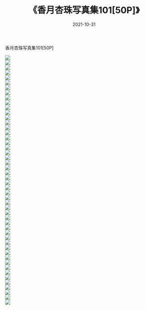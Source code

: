 ﻿---
layout: post
title:  《香月杏珠写真集101[50P]》
date:   2021-10-31
img: http://img.660000.xyz/Sharelink/性感/2021/香月杏珠写真集101[50P]/000.jpg
categories: [美女, 清纯, 唯美]
---

香月杏珠写真集101[50P]

  ![](http://img.660000.xyz/Sharelink/性感/2021/香月杏珠写真集101[50P]/001.jpg) <br> ![](http://img.660000.xyz/Sharelink/性感/2021/香月杏珠写真集101[50P]/002.jpg) <br> ![](http://img.660000.xyz/Sharelink/性感/2021/香月杏珠写真集101[50P]/003.jpg) <br> ![](http://img.660000.xyz/Sharelink/性感/2021/香月杏珠写真集101[50P]/004.jpg) <br> ![](http://img.660000.xyz/Sharelink/性感/2021/香月杏珠写真集101[50P]/005.jpg) <br> ![](http://img.660000.xyz/Sharelink/性感/2021/香月杏珠写真集101[50P]/006.jpg) <br> ![](http://img.660000.xyz/Sharelink/性感/2021/香月杏珠写真集101[50P]/007.jpg) <br> ![](http://img.660000.xyz/Sharelink/性感/2021/香月杏珠写真集101[50P]/008.jpg) <br> ![](http://img.660000.xyz/Sharelink/性感/2021/香月杏珠写真集101[50P]/009.jpg) <br> ![](http://img.660000.xyz/Sharelink/性感/2021/香月杏珠写真集101[50P]/010.jpg) <br> ![](http://img.660000.xyz/Sharelink/性感/2021/香月杏珠写真集101[50P]/011.jpg) <br> ![](http://img.660000.xyz/Sharelink/性感/2021/香月杏珠写真集101[50P]/012.jpg) <br> ![](http://img.660000.xyz/Sharelink/性感/2021/香月杏珠写真集101[50P]/013.jpg) <br> ![](http://img.660000.xyz/Sharelink/性感/2021/香月杏珠写真集101[50P]/014.jpg) <br> ![](http://img.660000.xyz/Sharelink/性感/2021/香月杏珠写真集101[50P]/015.jpg) <br> ![](http://img.660000.xyz/Sharelink/性感/2021/香月杏珠写真集101[50P]/016.jpg) <br> ![](http://img.660000.xyz/Sharelink/性感/2021/香月杏珠写真集101[50P]/017.jpg) <br> ![](http://img.660000.xyz/Sharelink/性感/2021/香月杏珠写真集101[50P]/018.jpg) <br> ![](http://img.660000.xyz/Sharelink/性感/2021/香月杏珠写真集101[50P]/019.jpg) <br> ![](http://img.660000.xyz/Sharelink/性感/2021/香月杏珠写真集101[50P]/020.jpg) <br> ![](http://img.660000.xyz/Sharelink/性感/2021/香月杏珠写真集101[50P]/021.jpg) <br> ![](http://img.660000.xyz/Sharelink/性感/2021/香月杏珠写真集101[50P]/022.jpg) <br> ![](http://img.660000.xyz/Sharelink/性感/2021/香月杏珠写真集101[50P]/023.jpg) <br> ![](http://img.660000.xyz/Sharelink/性感/2021/香月杏珠写真集101[50P]/024.jpg) <br> ![](http://img.660000.xyz/Sharelink/性感/2021/香月杏珠写真集101[50P]/025.jpg) <br> ![](http://img.660000.xyz/Sharelink/性感/2021/香月杏珠写真集101[50P]/026.jpg) <br> ![](http://img.660000.xyz/Sharelink/性感/2021/香月杏珠写真集101[50P]/027.jpg) <br> ![](http://img.660000.xyz/Sharelink/性感/2021/香月杏珠写真集101[50P]/028.jpg) <br> ![](http://img.660000.xyz/Sharelink/性感/2021/香月杏珠写真集101[50P]/029.jpg) <br> ![](http://img.660000.xyz/Sharelink/性感/2021/香月杏珠写真集101[50P]/030.jpg) <br> ![](http://img.660000.xyz/Sharelink/性感/2021/香月杏珠写真集101[50P]/031.jpg) <br> ![](http://img.660000.xyz/Sharelink/性感/2021/香月杏珠写真集101[50P]/032.jpg) <br> ![](http://img.660000.xyz/Sharelink/性感/2021/香月杏珠写真集101[50P]/033.jpg) <br> ![](http://img.660000.xyz/Sharelink/性感/2021/香月杏珠写真集101[50P]/034.jpg) <br> ![](http://img.660000.xyz/Sharelink/性感/2021/香月杏珠写真集101[50P]/035.jpg) <br> ![](http://img.660000.xyz/Sharelink/性感/2021/香月杏珠写真集101[50P]/036.jpg) <br> ![](http://img.660000.xyz/Sharelink/性感/2021/香月杏珠写真集101[50P]/037.jpg) <br> ![](http://img.660000.xyz/Sharelink/性感/2021/香月杏珠写真集101[50P]/038.jpg) <br> ![](http://img.660000.xyz/Sharelink/性感/2021/香月杏珠写真集101[50P]/039.jpg) <br> ![](http://img.660000.xyz/Sharelink/性感/2021/香月杏珠写真集101[50P]/040.jpg) <br> ![](http://img.660000.xyz/Sharelink/性感/2021/香月杏珠写真集101[50P]/041.jpg) <br> ![](http://img.660000.xyz/Sharelink/性感/2021/香月杏珠写真集101[50P]/042.jpg) <br> ![](http://img.660000.xyz/Sharelink/性感/2021/香月杏珠写真集101[50P]/043.jpg) <br> ![](http://img.660000.xyz/Sharelink/性感/2021/香月杏珠写真集101[50P]/044.jpg) <br> ![](http://img.660000.xyz/Sharelink/性感/2021/香月杏珠写真集101[50P]/045.jpg) <br> ![](http://img.660000.xyz/Sharelink/性感/2021/香月杏珠写真集101[50P]/046.jpg) <br> ![](http://img.660000.xyz/Sharelink/性感/2021/香月杏珠写真集101[50P]/047.jpg) <br> ![](http://img.660000.xyz/Sharelink/性感/2021/香月杏珠写真集101[50P]/048.jpg) <br> ![](http://img.660000.xyz/Sharelink/性感/2021/香月杏珠写真集101[50P]/049.jpg) <br> ![](http://img.660000.xyz/Sharelink/性感/2021/香月杏珠写真集101[50P]/050.jpg) <br>